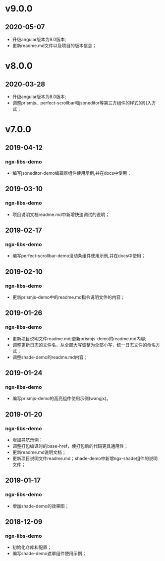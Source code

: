 # v9.0.0
## 2020-05-07
- 升级angular版本为9.0版本;
- 更新readme.md文件以及项目的版本信息；

# v8.0.0
## 2020-03-28
- 升级angular版本为8.0版本;
- 调整prismjs、perfect-scrollbar和jsoneditor等第三方组件的样式的引入方式；

# v7.0.0
## 2019-04-12
### ngx-libs-demo
- 编写jsoneditor-demo编辑器组件使用示例,并在docs中使用；

## 2019-03-10
### ngx-libs-demo
- 项目说明文档readme.md中新增快速调试的说明；

## 2019-02-17
### ngx-libs-demo
- 编写perfect-scrollbar-demo滚动条组件使用示例,并在docs中使用；

## 2019-02-10
### ngx-libs-demo
- 更新prismjs-demo中的readme.md指令说明文件的内容；

## 2019-01-26
### ngx-libs-demo
- 更新项目说明文件readme.md;更新prismjs-demo的readme.md内容;
- 调整更新日志的文件名，从全部大写调整为全部小写，统一日志文件的命名方式；
- 调整shade-demo的readme.md内容；

## 2019-01-24
### ngx-libs-demo
- 编写prismjs-demo的高亮组件使用示例(wangjx)。

## 2019-01-20
### ngx-libs-demo
- 增加导航示例；
- 调整打包编译时的base-href，使打包后的代码更具通用性；
- 更新readme.md说明文档；
- 更新项目说明文件readme.md；shade-demo中新增ngx-shade组件的说明文件；

## 2019-01-17
### ngx-libs-demo
- 增加shade-demo的效果图；

## 2018-12-09
### ngx-libs-demo
- 初始化仓库和配置；
- 编写shade-demo遮罩组件使用示例；
